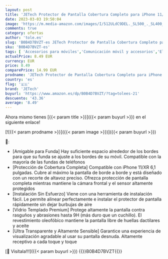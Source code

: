 ```yaml
---
layout: post
title: 'JETech Protector de Pantalla Cobertura Completo para iPhone 11/XR 6 1 Pulgadas  Borde Negro  Mica de Cristal Vidrio Templado  con Herramienta de Instalación  HD Transparente  3 Unidades'
date: 2023-03-03 19:50:04
image: 'https://m.media-amazon.com/images/I/512ULdC9DEL._SL500_._SL400_.jpg'
comments: true
category: ofertas
author: 'tole.es'
slug: 'B0B4D7BVZT-es JETech Protector de Pantalla Cobertura Completo para...'
sku: 'B0B4D7BVZT-es'
tags: [ 'Accesorios para móviles','Comunicación móvil y accesorios','Electrónica','Mantenimiento, cuidado y reparaciones de teléfonos móviles','Protectores de pantalla para móviles','iphone','jetech','🇪🇸', ]
actualPrice: 8.49 EUR
currency: EUR
price: 8.49
comparePrice: 14.99 EUR
prodname: 'JETech Protector de Pantalla Cobertura Completo para iPhone 11/XR 6 1 Pulgadas  Borde Negro  Mica de Cristal Vidrio Templado  con Herramienta de Instalación  HD Transparente  3 Unidades'
country: 'es'
flag: '🇪🇸'
brand: 'JETech'
buyurl: 'https://www.amazon.es/dp/B0B4D7BVZT/?tag=tolees-21'
descuento: '43.36'
average: '8.49'
---
```


Ahora mismo tienes [{{< param title >}}]({{< param buyurl >}}) en el siguiente enlace!

[![{{< param prodname >}}]({{< param image >}})]({{< param buyurl >}})

🔎:

- [Amigable para Funda] Hay suficiente espacio alrededor de los bordes para que su funda se ajuste a los bordes de su móvil. Compatible con la mayoría de las fundas de teléfonos
- [Protección de Cobertura Completa] Compatible con iPhone 11/XR 6,1 pulgadas. Cubre al máximo la pantalla de borde a borde y está diseñado con un recorte de altavoz preciso. Ofrezca protección de pantalla completa mientras mantiene la cámara frontal y el sensor altamente protegidos
- [Instalación Sin Esfuerzo] Viene con una herramienta de instalación fácil. Le permite alinear perfectamente e instalar el protector de pantalla rápidamente sin dejar burbujas de aire
- [Vidrio Templado Premium] Protege altamente la pantalla contra rasguños y abrasiones hasta 9H (más duro que un cuchillo). El revestimiento oleofóbico mantiene la pantalla libre de huellas dactilares y aceite
- [Ultra Transparente y Altamente Sensible] Garantice una experiencia de visualización agradable al usar su pantalla desnuda. Altamente receptivo a cada toque y toque

[🛒 Visítala!!!]({{< param buyurl >}})
{{<world>}}B0B4D7BVZT{{</world>}}
